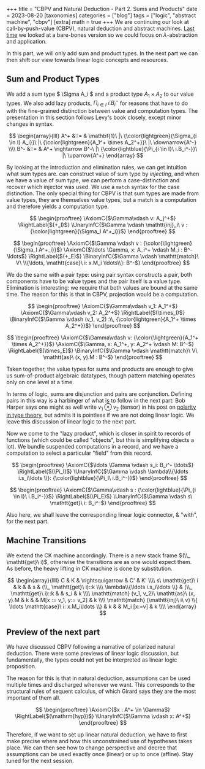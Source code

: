 +++
title = "CBPV and Natural Deduction - Part 2. Sums and Products"
date = 2023-08-20
[taxonomies]
categories = ["blog"]
tags = ["logic", "abstract machine", "cbpv"]
[extra]
math = true
+++
We are continuing our look at call-by-push-value (CBPV), natural deduction and
abstract machines. [Last time](@/post/cbpv_pt1_small_steps.md) we looked
at a bare-bones version so we could focus on $\lambda$-abstraction and
application.

In this part, we will only add sum and product types. In the next part we can
then shift our view towards linear logic concepts and resources.

## Sum and Product Types

We add a sum type $ \Sigma A_i $ and a product type $A_1 \times A_2$ to our value types. We also add lazy products,
$\Pi_{i \in I}\ i.B_i^-$ for reasons that have to do with the fine-grained distinction between
value and computation types.  The presentation in this section follows Levy's book closely, except
minor changes in syntax.

<!-- par &#x214B; -->

$$
\begin{array}{lll}
A^+ &::= & \mathbf{1}\ |\ {\color{lightgreen}{\Sigma_{i \in I} A_i}}\ |\ {\color{lightgreen}{A_1^+ \times A_2^+}}\ |\ \downarrow{A^-} \\\\
B^- &::= & A^+ \rightarrow B^-\ |\ {\color{lightblue}{\Pi_{i \in I}\ i.B_i^-}}\ |\ \uparrow{A^+} 
\end{array}
$$

By looking at the introduction and elimination rules, we can get intuition what  sum types are.
can construct value of sum type by *injecting*, and when we have a value of sum type,
we can perform a case-distinction and recover which injector was used. We use a $\mathtt{match}$
syntax for the case distinction. The only special thing for CBPV is that sum types are
made from value types, they are themselves value types, but a match is a computation and
therefore yields a computation type.

$$
\begin{prooftree}
\AxiomC{$\Gamma\vdash v: A_j^+$}
\RightLabel{$(+_I)$}
\UnaryInfC{$\Gamma \vdash \mathtt{inj}_i\ v : {\color{lightgreen}{\Sigma_I A^+_i}}$}
\end{prooftree}
$$

$$
\begin{prooftree}
\AxiomC{$\Gamma \vdash v : {\color{\lightgreen}{\Sigma_I A^+_i}}$}
\AxiomC{$\ldots \Gamma, x: A_i^+ \vdash M_i : B^- \ldots$}
\RightLabel{$(+_E)$}
\BinaryInfC{$\Gamma \vdash \mathtt{match}\ V\ \\{\ldots, \mathtt{case}\ i: x.M_i \ldots\\}: B^-$}
\end{prooftree}
$$

We do the same with a pair type: using pair syntax constructs a pair, both components
have to be value types and the pair itself is a value type. Elimination is interesting:
we require that both values are bound at the same time. The reason for this is that
in CBPV, projection would be a computation.

$$
\begin{prooftree}
\AxiomC{$\Gamma\vdash v_1: A_1^+$}
\AxiomC{$\Gamma\vdash v_2: A_2^+$}
\RightLabel{$(\times_I)$}
\BinaryInfC{$\Gamma \vdash (v_1, v_2) :\\, {\color{lightgreen}{A_1^+ \times A_2^+}}$}
\end{prooftree}
$$

$$
\begin{prooftree}
\AxiomC{$\Gamma\vdash v: {\color{\lightgreen}{A_1^+ \times A_2^+}}$}
\AxiomC{$\Gamma, x: A_1^+, y: A_2^+ \vdash M: B^-$}
\RightLabel{$(\times_E)$}
\BinaryInfC{$\Gamma \vdash \mathtt{match}\ V\ \mathtt{as}\ (x, y).M : B^-$}
\end{prooftree}
$$

Taken together, the value types for sums and products are enough to give us sum-of-product algebraic datatypes,
though pattern matching operates only on one level at a time.

In terms of logic, sums are disjunction and pairs are conjunction. Defining pairs 
in this way is a harbinger of what is to follow in the next part: Bob Harper says one
might as well write $v_1 \otimes v_2$ (tensor) in his post
on [polarity in type theory](https://existentialtype.wordpress.com/2012/08/25/polarity-in-type-theory/),
but admits it is pointless if we are not doing linear logic.
We leave this discussion of linear logic to the next part.

Now we come to the "lazy product", which is closer in spirit to records of functions (which could
be called "objects", but this is simplifying objects a lot). We bundle suspended computations in a
record, and we have a computation to select a particular "field" from this record.

<!--\UnaryInfC{$\Gamma \vdash \lambda\\{\\} :\\, $}-->
$$
\begin{prooftree}
\AxiomC{$\ldots \Gamma \vdash s_i: B_i^- \ldots$}
\RightLabel{$(\Pi_I)$}
\UnaryInfC{$\Gamma \vdash \lambda\\{\ldots i.s_i\ldots \\}: {\color{lightblue}{\Pi_I\ i.B_i^-}}$}
\end{prooftree}
$$

$$
\begin{prooftree}
\AxiomC{$\Gamma\vdash s : {\color{lightblue}{\Pi_{i \in I}\ i.B_i^-}}$}
\RightLabel{$(\Pi_E)$}
\UnaryInfC{$\Gamma \vdash s\ \mathtt{get}\ i: B_i^-$}
\end{prooftree}
$$

Also here, we shall leave the corresponding linear logic connector, \& "with", for the next part.

## Machine Transitions

We extend the CK machine accordingly. There is a new stack frame $(\\_ \mathtt{get}\ i)$, otherwise
the transitions are as one would expect them. As before, the heavy lifting in CK machine is done 
by substitution.

$$
\begin{array}{llll}
C                                        & K & \rightsquigarrow & C' & K' \\\\
s\ \mathtt{get}\ i         & k & & s   &  (\\_ \mathtt{get}\ i)::k \\\\
\lambda\\{\ldots i.s_i\ldots \\}         & (\\_ \mathtt{get}\ i)::k & & s_i   &  k \\\\
\mathtt{match} (v_1, v_2)\ \mathtt{as}\ (x, y).M  & k &                 & M[x := v_1, y:= v_2]  & k \\\\
\mathtt{match} (\mathtt{inj}\ i\ v) \\{ \ldots \mathtt{case}\ i: x.M_i\ldots \\} & k &                 & M_i [x:=v] & k \\\\
\end{array}
$$

## Preview of the next part

We have discussed CBPV following a narrative of polarized natural deduction. There
were some previews of linear logic discussion, but fundamentally, the types could
not yet be interpreted as linear logic proposition.

The reason for this is that in natural deduction, assumptions can be used multiple 
times and discharged whenever we want. This corresponds to the structural rules of 
sequent calculus, of which Girard says they are the most important of them all.

$$
\begin{prooftree}
\AxiomC{$x : A^+ \in \Gamma$}
\RightLabel{$(\mathrm{hyp})$}
\UnaryInfC{$\Gamma \vdash x: A^+$}
\end{prooftree}
$$

Therefore, if we want to set up linear natural deduction, we have to first
make precise where and how this unconstrained use of hypotheses takes place.
We can then see how to change perspective and decree that assumptions can be
used exactly once (linear) or up to once (affine). Stay tuned for the next
session.

